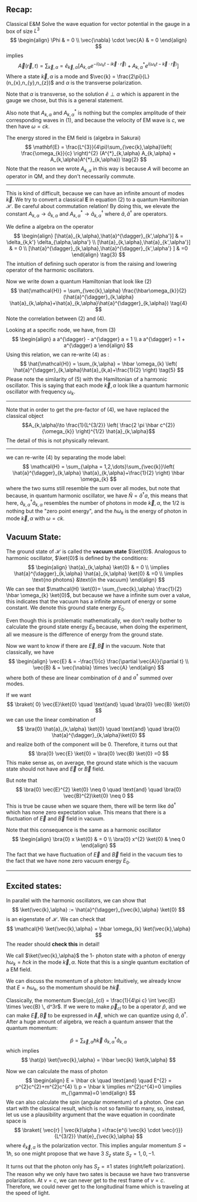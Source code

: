 ## Recap:
Classical E&M
Solve the wave equation for vector potential in the gauge in a box of size $L^{3}$
$$
\begin{align}
\Phi  & = 0 \\
\vec{\nabla} \cdot \vec{A}  & = 0
\end{align}
$$
implies
$$
\vec{A}(\vec{r},t) = \sum_{\vec{k}, \alpha} = \hat{e}_{\vec{k}, \alpha}[A_{k,\alpha} e^{-i(\omega_{k}t - i \vec{k} \cdot \vec{r})}+A^{*}_{k,\alpha}e^{i(\omega_{k}t-\vec{k}\cdot \vec{r})}] \tag{1}
$$
Where a state $\vec{k},\alpha$ is a mode and $\vec{k} = \frac{2\pi}{L}(n_{x},n_{y},n_{z})$ and $\alpha$ is the transverse polarization.

Note that $\alpha$ is transverse, so the solution $\hat{e} \perp \alpha$ which is apparent in the gauge we chose, but this is a general statement.

Also note that $A_{k,\alpha}$ and $A_{k,\alpha}^{*}$ is nothing but the complex amplitude of their corresponding waves in $(1)$, and because the velocity of EM wave is $c$, we then have $\omega = ck$.

The energy stored in the EM field is (algebra in Sakurai)
$$
\mathbf{E} = \frac{L^{3}}{4\pi}\sum_{\vec{k},\alpha}\left( \frac{\omega_{k}}{c} \right)^{2} (A^{*}_{k,\alpha} A_{k,\alpha} + A_{k,\alpha}A^{*}_{k,\alpha}) \tag{2}
$$
Note that the reason we wrote $A_{k,\alpha}$ in this way is because $A$ will become an operator in QM, and they don't necessarily commute.
___
This is kind of difficult, because we can have an infinite amount of modes $\vec{k}$. We try to convert a classical $\mathbf{E}$ in equation $(2)$ to a quantum Hamiltonian $\mathcal{H}$. Be careful about commutation relation! By doing this, we elevate the constant $A_{k,\alpha}\to \hat{a}_{k,\alpha}$ and $A_{k,\alpha}^{*}\to \hat{a}^{\dagger}_{k,\alpha}$ where $\hat{a},\hat{a}^{\dagger}$ are operators. 

We define a algebra on the operator 
$$
\begin{align}
[\hat{a}_{k,\alpha},\hat{a}^{\dagger}_{k',\alpha'}]  & = \delta_{k,k'} \delta_{\alpha,\alpha'} \\
[\hat{a}_{k,\alpha},\hat{a}_{k',\alpha'}] & = 0 \\
[\hat{a}^{\dagger}_{k,\alpha},\hat{a}^{\dagger}_{k',\alpha'} ] & =0
\end{align} \tag{3}
$$
The intuition of defining such operator is from the raising and lowering operator of the harmonic oscillators.

Now we write down a quantum Hamiltonian that look like $(2)$
$$
\hat{\mathcal{H}} = \sum_{\vec{k},\alpha} \frac{\hbar\omega_{k}}{2}(\hat{a}^{\dagger}_{k,\alpha} \hat{a}_{k,\alpha}+\hat{a}_{k,\alpha}\hat{a}^{\dagger}_{k,\alpha}) \tag{4}
$$
Note the correlation between $(2)$ and $(4)$.

Looking at a specific node, we have, from $(3)$
$$
\begin{align}
a a^{\dagger} - a^{\dagger} a = 1 \\
a a^{\dagger} = 1 + a^{\dagger} a
\end{align}
$$
Using this relation, we can re-write $(4)$ as :
$$
\hat{\mathcal{H}} = \sum_{k,\alpha} = \hbar \omega_{k} \left( \hat{a}^{\dagger}_{k,\alpha}\hat{a}_{k,a}+\frac{1}{2} \right) \tag{5}
$$
Please note the similarity of $(5)$ with the Hamiltonian of a harmonic oscillator. This is saying that each mode $\vec{k},\alpha$ look like a quantum harmonic oscillator with frequency $\omega_{k}$.

___
Note that in order to get the pre-factor of $(4)$, we have replaced the classical object $$A_{k,\alpha}\to \frac{1}{L^{3/2}} \left( \frac{2 \pi \hbar c^{2}}{\omega_{k}} \right)^{1/2} \hat{a}_{k,\alpha}$$
The detail of this is not physically relevant.
___
we can re-write $(4)$ by separating the mode label:
$$
\mathcal{H} = \sum_{\alpha = 1,2,\dots}\sum_{\vec{k}}\left( \hat{a}^{\dagger}_{k,\alpha} \hat{a}_{k,\alpha}+\frac{1}{2} \right) \hbar \omega_{k}
$$
where the two sums still resemble the sum over all modes, but note that because, in quantum harmonic oscillator, we have $\hat{N} = \hat{a}^{\dagger}a$, this means that here, $\hat{a}^{\dagger}_{k,\alpha} \hat{a}_{k,\alpha}$ resembles the number of photons in mode $\vec{k},\alpha$,  the $1/2$ is nothing but the "zero point energy", and the $\hbar \omega_{k}$ is the energy of photon in mode $\vec{k},\alpha$ with $\omega = ck$.

## Vacuum State:
The ground state of $\mathcal{H}$ is called the **vacuum state** $\ket{0}$. Analogous to harmonic oscillator, $\ket{0}$ is defined by the conditions: 
$$
\begin{align}
\hat{a}_{k,\alpha} \ket{0}  & = 0 \\
\implies  \hat{a}^{\dagger}_{k,\alpha} \hat{a}_{k,\alpha} \ket{0}  & =0 \\
\implies  \text{no photons} &\text{in the vacuum}
\end{align}
$$
We can see that $\mathcal{H} \ket{0}= \sum_{\vec{k},\alpha} \frac{1}{2} \hbar \omega_{k} \ket{0}$, but because we have a infinite sum over a value, this indicates that the vacuum has a infinite amount of energy or some constant. We denote this ground state energy $E_{0}$.

Even though this is problematic mathematically, we don't really bother to calculate the ground state energy $E_{0}$ because, when doing the experiment, all we measure is the difference of energy from the ground state.

Now we want to know if there are $\vec{E}, \vec{B}$ in the vacuum. Note that classically, we have 
$$
\begin{align}
\vec{E}  & = -\frac{1}{c} \frac{\partial \vec{A}}{\partial t} \\
\vec{B}  & = \vec{\nabla} \times \vec{A}
\end{align}
$$
where both of these are linear combination of $\hat{a}$ and $a^{\dagger}$ summed over modes. 

If we want 
$$
\braket{ 0}  \vec{E}\ket{0} \quad \text{and} \quad \bra{0} \vec{B} \ket{0} 
$$
we can use the linear combination of 
$$
\bra{0} \hat{a}_{k,\alpha} \ket{0}  \quad \text{and} \quad \bra{0} \hat{a}^{\dagger}_{k,\alpha}\ket{0} 
$$
and realize both of the component will be 0. Therefore, it turns out that 
$$
\bra{0} \vec{E} \ket{0}  = \bra{0} \vec{B} \ket{0} =0
$$
This make sense as, on average, the ground state which is the vacuum state should not have and $\vec{E}$ or $\vec{B}$ field.

But note that 
$$
\bra{0} \vec{E}^{2} \ket{0} \neq 0 \quad \text{and} \quad \bra{0} \vec{B}^{2}\ket{0} \neq 0
$$
This is true be cause when we square them, there will be term like $\hat{a} \hat{a}^{\dagger}$ which has none zero expectation value. This means that there is a fluctuation of $\vec{E}$ and $\vec{B}$ field in vacuum.

Note that this consequence is the same as a harmonic oscillator 
$$
\begin{align}
\bra{0} x \ket{0}  & = 0  \\
\bra{0} x^{2} \ket{0}  & \neq 0
\end{align}
$$
The fact that we have fluctuation of $\vec{E}$ and $\vec{B}$ field in the vacuum ties to the fact that we have none zero vacuum energy $E_{0}$.
___

## Excited states:

In parallel with the harmonic oscillators, we can show that
$$
\ket{\vec{k},\alpha} := \hat{a}^{\dagger}_{\vec{k},\alpha} \ket{0} 
$$
is an eigenstate of $\mathcal{H}$. We can check that 
$$
\mathcal{H} \ket{\vec{k},\alpha} = \hbar \omega_{k} \ket{\vec{k},\alpha}  
$$
The reader should **check this** in detail!

We call $\ket{\vec{k},\alpha}$ the 1- photon state with a photon of energy $h \omega_{k} = \hbar ck$ in the mode $\vec{k},\alpha$.
Note that this is a single quantum excitation of a EM field.

We can discuss the momentum of a photon:
Intuitively, we already know that $E = \hbar \omega_{k}$, so the momentum should be $\hbar \vec{k}$.

Classically, the momentum $\vec{p}_{cl} = \frac{1}{4\pi c} \int \vec{E} \times \vec{B} \, d^3r$. If we were to make $\vec{p}_{cl}$ to be a operator $\hat{p}$, and we can make $\vec{E}, \vec{B}$ to be expressed in $\vec{A},$ which we can quantize using $\hat{a},\hat{a}^{\dagger}$. After a huge amount of algebra, we reach a quantum answer that the quantum momentum:

$$
\hat{p} = \sum_{\vec{k},\alpha} \hbar \vec{k}\  \hat{a}^{\dagger}_{k,\alpha} \hat{a}_{k,\alpha}
$$
which implies 
$$
\hat{p} \ket{\vec{k},\alpha} = \hbar \vec{k} \ket{k,\alpha}  
$$

Now we can calculate the mass of photon 
$$
\begin{align}
E = \hbar ck \quad \text{and} \quad E^{2} = p^{2}c^{2}+m^{2}c^{4} \\
p = \hbar k \implies m^{2}c^{4}=0 \implies m_{\gamma}=0
\end{align}
$$
We can also calculate the spin (angular momentum) of a photon.
One can start with the classical result, which is not so familiar to many, so, instead, let us use a plausibility argument that the wave equation in coordinate space is 
$$
\braket{ \vec{r} | \vec{k}\alpha } =\frac{e^{i \vec{k} \cdot \vec{r}}}{L^{3/2}} \hat{e}_{\vec{k},\alpha}
$$
where $\hat{e}_{\vec{k},\alpha}$ is the polarization vector. This implies angular momentum $S = 1 \hbar$, so one might propose that we have 3 $S_{z}$ state $S_{z} = 1, 0, -1$.

It turns out that the photon only has $S_{z} = \pm 1$ states (right/left polarization). The reason why we only have two sates is because we have two transverse polarization. At $v=c$, we can never get to the rest frame of $v=c$. Therefore, we could never get to the longitudinal frame which is traveling at the speed of light.